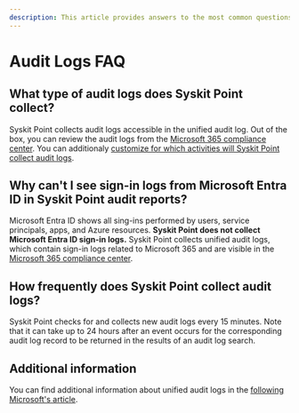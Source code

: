 ```yaml
---
description: This article provides answers to the most common questions regarding audit logs in Syskit Point. 
---
```


# Audit Logs FAQ

## What type of audit logs does Syskit Point collect?

Syskit Point collects audit logs accessible in the unified audit log. Out of the box, you can review the audit logs from the [Microsoft 365 compliance center](https://compliance.microsoft.com/auditlogsearch).
You can additionaly [customize for which activities will Syskit Point collect audit logs](../setup/configuration/customize/customize-audit-logs-collection.md).

## Why can't I see sign-in logs from Microsoft Entra ID in Syskit Point audit reports?

Microsoft Entra ID shows all sing-ins performed by users, service principals, apps, and Azure resources.
**Syskit Point does not collect Microsoft Entra ID sign-in logs.** 
Syskit Point collects unified audit logs, which contain sign-in logs related to Microsoft 365 and are visible in the [Microsoft 365 compliance center](https://compliance.microsoft.com/auditlogsearch).

## How frequently does Syskit Point collect audit logs?

Syskit Point checks for and collects new audit logs every 15 minutes. 
Note that it can take up to 24 hours after an event occurs for the corresponding audit log record to be returned in the results of an audit log search. 

## Additional information

You can find additional information about unified audit logs in the [following Microsoft's article](https://docs.microsoft.com/en-us/microsoft-365/compliance/search-the-audit-log-in-security-and-compliance?view=o365-worldwide).